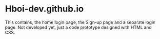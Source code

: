 # Hboi-dev.github.io
This contains, the home login page, the Sign-up page and a separate login page. Not developed yet, just a code prototype designed with HTML and CSS.
